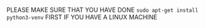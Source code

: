 PLEASE MAKE SURE THAT YOU HAVE DONE ```sudo apt-get install python3-venv``` FIRST IF YOU HAVE A LINUX MACHINE